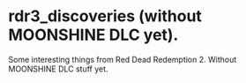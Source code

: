 # rdr3_discoveries (without MOONSHINE DLC yet).
Some interesting things from Red Dead Redemption 2. Without MOONSHINE DLC stuff yet.


